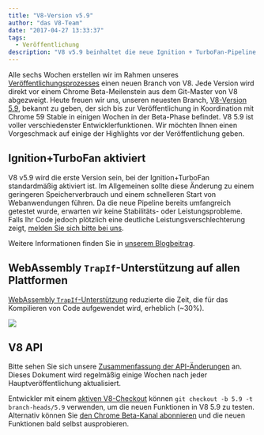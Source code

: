 ```yaml
---
title: "V8-Version v5.9"
author: "das V8-Team"
date: "2017-04-27 13:33:37"
tags: 
  - Veröffentlichung
description: "V8 v5.9 beinhaltet die neue Ignition + TurboFan-Pipeline und fügt WebAssembly TrapIf-Unterstützung auf allen Plattformen hinzu."
---
```

Alle sechs Wochen erstellen wir im Rahmen unseres [Veröffentlichungsprozesses](/docs/release-process) einen neuen Branch von V8. Jede Version wird direkt vor einem Chrome Beta-Meilenstein aus dem Git-Master von V8 abgezweigt. Heute freuen wir uns, unseren neuesten Branch, [V8-Version 5.9](https://chromium.googlesource.com/v8/v8.git/+log/branch-heads/5.9), bekannt zu geben, der sich bis zur Veröffentlichung in Koordination mit Chrome 59 Stable in einigen Wochen in der Beta-Phase befindet. V8 5.9 ist voller verschiedenster Entwicklerfunktionen. Wir möchten Ihnen einen Vorgeschmack auf einige der Highlights vor der Veröffentlichung geben.

<!--truncate-->
## Ignition+TurboFan aktiviert

V8 v5.9 wird die erste Version sein, bei der Ignition+TurboFan standardmäßig aktiviert ist. Im Allgemeinen sollte diese Änderung zu einem geringeren Speicherverbrauch und einem schnelleren Start von Webanwendungen führen. Da die neue Pipeline bereits umfangreich getestet wurde, erwarten wir keine Stabilitäts- oder Leistungsprobleme. Falls Ihr Code jedoch plötzlich eine deutliche Leistungsverschlechterung zeigt, [melden Sie sich bitte bei uns](https://bugs.chromium.org/p/v8/issues/entry?template=Bug%20report%20for%20the%20new%20pipeline).

Weitere Informationen finden Sie in [unserem Blogbeitrag](/blog/launching-ignition-and-turbofan).

## WebAssembly `TrapIf`-Unterstützung auf allen Plattformen

[WebAssembly `TrapIf`-Unterstützung](https://chromium.googlesource.com/v8/v8/+/98fa962e5f342878109c26fd7190573082ac3abe) reduzierte die Zeit, die für das Kompilieren von Code aufgewendet wird, erheblich (~30%).

![](/_img/v8-release-59/angrybots.png)

## V8 API

Bitte sehen Sie sich unsere [Zusammenfassung der API-Änderungen](https://docs.google.com/document/d/1g8JFi8T_oAE_7uAri7Njtig7fKaPDfotU6huOa1alds/edit) an. Dieses Dokument wird regelmäßig einige Wochen nach jeder Hauptveröffentlichung aktualisiert.

Entwickler mit einem [aktiven V8-Checkout](/docs/source-code#using-git) können `git checkout -b 5.9 -t branch-heads/5.9` verwenden, um die neuen Funktionen in V8 5.9 zu testen. Alternativ können Sie [den Chrome Beta-Kanal abonnieren](https://www.google.com/chrome/browser/beta.html) und die neuen Funktionen bald selbst ausprobieren.
